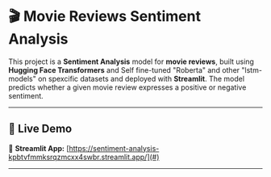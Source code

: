 # 🎬 Movie Reviews Sentiment Analysis  

This project is a **Sentiment Analysis** model for **movie reviews**, built using **Hugging Face Transformers** and Self fine-tuned "Roberta" and
other "lstm-models" on spexcific datasets and deployed with **Streamlit**. The model predicts whether a given movie review expresses a positive or negative sentiment.  

---

## 🚀 Live Demo  
🔗 **Streamlit App:** [https://sentiment-analysis-kpbtvfmmksrqzmcxx4swbr.streamlit.app/](#)  

---

